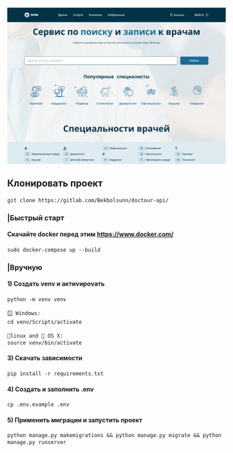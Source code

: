 ![](media/default_photo/header.png)

## Клонировать проект

    git clone https://gitlab.com/Bekbolsunn/doctour-api/

### |Быстрый старт
#### Скачайте docker перед этим https://www.docker.com/
    sudo docker-compose up --build

### |Вручную
#### 1) Создать venv и актиvироvать
    python -m venv venv

    🪟 Windows:
    cd venv/Scripts/activate

    🐧linux and 🍏 OS X:
    source venv/bin/activate
    

#### 3) Скачать зависимости

    pip install -r requirements.txt

#### 4) Создать и заполнить .env

    cp .env.example .env 

#### 5) Применить миграции и запустить проект

    python manage.py makemigrations && python manage.py migrate && python manage.py runserver

